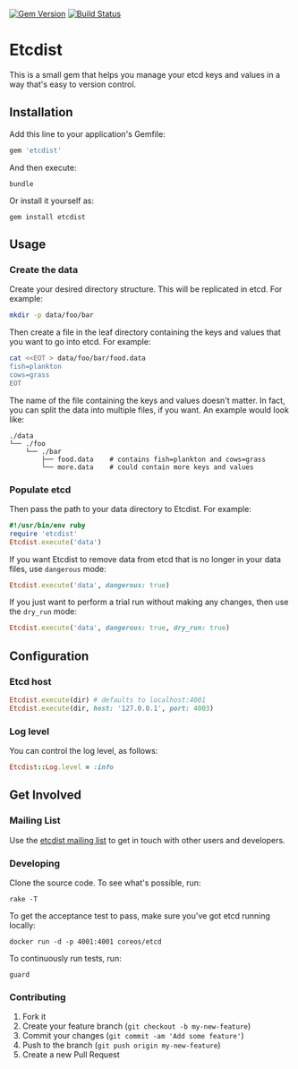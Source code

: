 [![Gem Version](https://badge.fury.io/rb/etcdist.svg)](http://badge.fury.io/rb/etcdist)
[![Build Status](https://travis-ci.org/SpringerSBM/etcdist.svg?branch=master)](https://travis-ci.org/SpringerSBM/etcdist)

# Etcdist

This is a small gem that helps you manage your etcd keys and values in a way that's easy to version control.

## Installation

Add this line to your application's Gemfile:

```ruby
gem 'etcdist'
```

And then execute:

    bundle

Or install it yourself as:

    gem install etcdist

## Usage

### Create the data

Create your desired directory structure. This will be replicated in etcd. For example:

```bash
mkdir -p data/foo/bar
```

Then create a file in the leaf directory containing the keys and values that you want to go into etcd. For example:

```bash
cat <<EOT > data/foo/bar/food.data
fish=plankton
cows=grass
EOT
```

The name of the file containing the keys and values doesn't matter. In fact, you can split the data into multiple files, if you want. An example would look like:

```text
./data
└── ./foo
    └── ./bar
        ├── food.data    # contains fish=plankton and cows=grass
        └── more.data    # could contain more keys and values
```

### Populate etcd

Then pass the path to your data directory to Etcdist. For example:

```ruby
#!/usr/bin/env ruby
require 'etcdist'
Etcdist.execute('data')
```

If you want Etcdist to remove data from etcd that is no longer in your data files, use `dangerous` mode:

```ruby
Etcdist.execute('data', dangerous: true)
```

If you just want to perform a trial run without making any changes, then use the `dry_run` mode:

```ruby
Etcdist.execute('data', dangerous: true, dry_run: true)
```

## Configuration

### Etcd host

```ruby
Etcdist.execute(dir) # defaults to localhost:4001
Etcdist.execute(dir, host: '127.0.0.1', port: 4003)
```

### Log level

You can control the log level, as follows:

```ruby
Etcdist::Log.level = :info
```

## Get Involved

### Mailing List

Use the [etcdist mailing list](https://groups.google.com/group/etcdist) to get in touch with other users and developers.

### Developing

Clone the source code. To see what's possible, run:

    rake -T

To get the acceptance test to pass, make sure you've got etcd running locally:

    docker run -d -p 4001:4001 coreos/etcd

To continuously run tests, run:

    guard

### Contributing

1. Fork it
2. Create your feature branch (`git checkout -b my-new-feature`)
3. Commit your changes (`git commit -am 'Add some feature'`)
4. Push to the branch (`git push origin my-new-feature`)
5. Create a new Pull Request